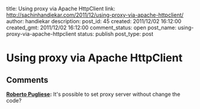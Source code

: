 title: Using proxy via Apache HttpClient
link: http://sachinhandiekar.com/2011/12/using-proxy-via-apache-httpclient/
author: handiekar
description: 
post_id: 45
created: 2011/12/02 16:12:00
created_gmt: 2011/12/02 16:12:00
comment_status: open
post_name: using-proxy-via-apache-httpclient
status: publish
post_type: post

# Using proxy via Apache HttpClient



## Comments

**[Roberto Pugliese](#18 "2015-07-28 12:47:42"):** It's possible to set proxy server without change the code?

